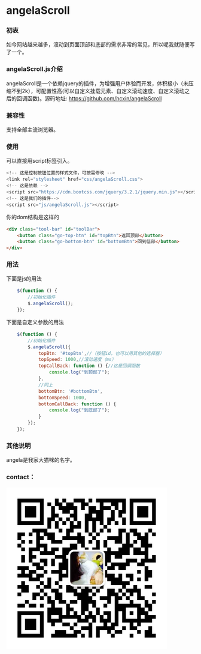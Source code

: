 # angelaScroll
### 初衷

如今网站越来越多，滚动到页面顶部和底部的需求非常的常见，所以呢我就随便写了一个。

### angelaScroll.js介绍
angelaScroll是一个依赖jquery的插件，为增强用户体验而开发，体积极小（未压缩不到2k），可配置性高(可以自定义挂载元素、自定义滚动速度、自定义滚动之后的回调函数)。源码地址: https://github.com/hcxin/angelaScroll

### 兼容性
支持全部主流浏览器。


### 使用
可以直接用script标签引入。

```javascript
<!-- 这是控制按钮位置的样式文件，可按需修改 -->
<link rel="stylesheet" href="css/angelaScroll.css">
<!-- 这是依赖 -->
<script src="https://cdn.bootcss.com/jquery/3.2.1/jquery.min.js"></script>
<!-- 这是我们的插件-->
<script src="js/angelaScroll.js"></script>
```

你的dom结构是这样的

```html
<div class="tool-bar" id="toolBar">
    <button class="go-top-btn" id="topBtn">返回顶部</button>
    <button class="go-bottom-btn" id="bottomBtn">回到低部</button>
</div>
```

### 用法
下面是js的用法

```javascript
    $(function () {
        //初始化插件
        $.angelaScroll();
    });
```

下面是自定义参数的用法

```javascript
    $(function () {
        //初始化插件
        $.angelaScroll({
            topBtn: '#topBtn',//（按钮id，也可以用其他的选择器）
            topSpeed: 1000,//滚动速度（ms）
            topCallBack: function () {//这是回调函数
                console.log("到顶部了");
            },
            //同上
            bottomBtn: '#bottomBtn',
            bottomSpeed: 1000,
            bottomCallBack: function () {
                console.log("到底部了");
            }
        });
    });
```

### 其他说明
angela是我家大猫咪的名字。
###  contact：
![image](https://github.com/hcxin/baiyuSearch/blob/master/images/wx.jpg)
